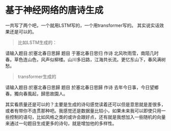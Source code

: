 # 基于神经网络的唐诗生成

一共写了两个吧，一个就用LSTM写的，一个用transformer写的。
其实说实话效果还是可以的。

> 比如LSTM生成的：

请输入题目:於塞北春日思歸
题目
    于塞北春日思归
作诗
    北风吹雨雪，南陌几时春。草色连山色，风声似柳楼。山川多旧路，江海共长流。更忆东山下，春风满树愁。
> transformer生成的

请输入题目:於塞北春日思歸
题目
    於塞北春日思歸
作诗
    去年今日事，今日望鄉春。獨向春風起，歸思故園人。

其实看质量还是可以的？主要是生成的诗句感觉读着还可以但是意思就是差很多，或者有带你不连贯那种吧。我感觉还是数据量比较小，如果未来我可以即使只用一些控制的语句，比如风格之类的或许会跟好点，还有就是我想加入一些随机的向量来通过一句题目生成更多的诗句，就是增加他的多样性。
